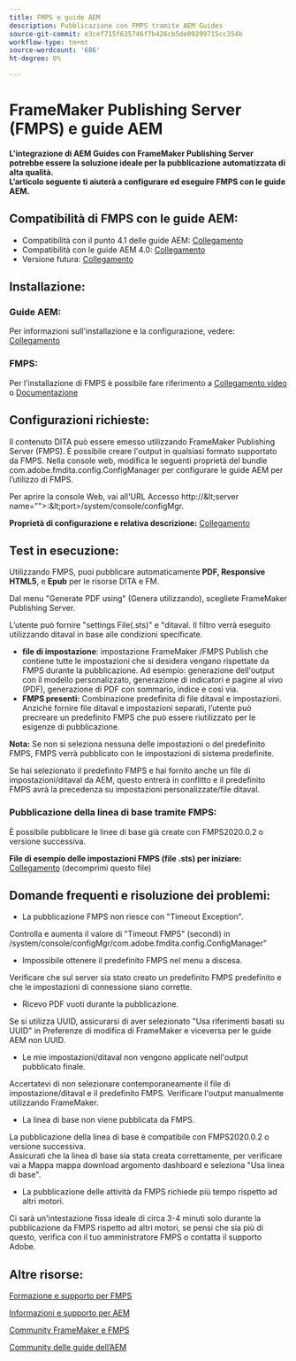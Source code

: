 ```yaml
---
title: FMPS e guide AEM
description: Pubblicazione con FMPS tramite AEM Guides
source-git-commit: e3cef715f635746f7b426cb5de09299715cc354b
workflow-type: tm+mt
source-wordcount: '686'
ht-degree: 0%

---
```



# FrameMaker Publishing Server (FMPS) e guide AEM

**L&#39;integrazione di AEM Guides con FrameMaker Publishing Server potrebbe essere la soluzione ideale per la pubblicazione automatizzata di alta qualità.\
L’articolo seguente ti aiuterà a configurare ed eseguire FMPS con le guide AEM.**

## Compatibilità di FMPS con le guide AEM:

- Compatibilità con il punto 4.1 delle guide AEM: [Collegamento](https://experienceleague.adobe.com/docs/experience-manager-guides-learn/tutorials/release-info/release-notes/on-prem-release-notes/release-notes-4.1.html?lang=en/#compatibility-matrix)
- Compatibilità con le guide AEM 4.0: [Collegamento](https://helpx.adobe.com/xml-documentation-for-experience-manager/release-note/release-notes-xml-documentation-solution-4-0.html/#Compatibility%20matrix)
- Versione futura: [Collegamento](https://experienceleague.adobe.com/docs/experience-manager-guides-learn/tutorials/release-info/latest-release-info.html?lang=en)

## Installazione:

### Guide AEM:

Per informazioni sull&#39;installazione e la configurazione, vedere: [Collegamento](https://helpx.adobe.com/content/dam/help/en/xml-documentation-solution/4-1-2/Adobe-Experience-Manager-Guides_Installation-Configuration-Guide_EN.pdf)

### FMPS:

Per l&#39;installazione di FMPS è possibile fare riferimento a [Collegamento video](https://www.youtube.com/watch?v=2deelyM5VA8&amp;t) o [Documentazione](https://help.adobe.com/en_US/framemaker/server/index.html#t=fmps-user-guide%2Finstall_config_fmps.html%23install_config_fmps&amp;rhtocid=_2)

## Configurazioni richieste:

Il contenuto DITA può essere emesso utilizzando FrameMaker Publishing Server (FMPS). È possibile creare l&#39;output in qualsiasi formato supportato da FMPS. Nella console web, modifica le seguenti proprietà del bundle com.adobe.fmdita.config.ConfigManager per configurare le guide AEM per l’utilizzo di FMPS.

Per aprire la console Web, vai all&#39;URL Accesso http://\&lt;server name=&quot;&quot;>:\&lt;port>/system/console/configMgr.

**Proprietà di configurazione e relativa descrizione:** [Collegamento](https://helpx.adobe.com/content/dam/help/en/xml-documentation-solution/4-1-2/Adobe-Experience-Manager-Guides_Installation-Configuration-Guide_EN.pdf#page=89)

## Test in esecuzione:

Utilizzando FMPS, puoi pubblicare automaticamente **PDF, Responsive HTML5**, e **Epub** per le risorse DITA e FM.

Dal menu &quot;Generate PDF using&quot; (Genera utilizzando), scegliete FrameMaker Publishing Server.

L’utente può fornire &quot;settings File(.sts)&quot; e &quot;ditaval. Il filtro verrà eseguito utilizzando ditaval in base alle condizioni specificate.

- **file di impostazione**: impostazione FrameMaker /FMPS Publish che contiene tutte le impostazioni che si desidera vengano rispettate da FMPS durante la pubblicazione. Ad esempio: generazione dell&#39;output con il modello personalizzato, generazione di indicatori e pagine al vivo (PDF), generazione di PDF con sommario, indice e così via.
- **FMPS presenti:** Combinazione predefinita di file ditaval e impostazioni. Anziché fornire file ditaval e impostazioni separati, l’utente può precreare un predefinito FMPS che può essere riutilizzato per le esigenze di pubblicazione.

**Nota:** Se non si seleziona nessuna delle impostazioni o del predefinito FMPS, FMPS verrà pubblicato con le impostazioni di sistema predefinite.

Se hai selezionato il predefinito FMPS e hai fornito anche un file di impostazioni/ditaval da AEM, questo entrerà in conflitto e il predefinito FMPS avrà la precedenza su impostazioni personalizzate/file ditaval.

### Pubblicazione della linea di base tramite FMPS:

È possibile pubblicare le linee di base già create con FMPS2020.0.2 o versione successiva.

**File di esempio delle impostazioni FMPS (file .sts) per iniziare:** [Collegamento](https://acrobat.adobe.com/link/track?uri=urn:aaid:scds:US:ef750752-7a7e-4e51-923e-6b7d9861ed54) (decomprimi questo file)

## Domande frequenti e risoluzione dei problemi:

- La pubblicazione FMPS non riesce con &quot;Timeout Exception&quot;.

Controlla e aumenta il valore di &quot;Timeout FMPS&quot; (secondi) in /system/console/configMgr/com.adobe.fmdita.config.ConfigManager&quot;

- Impossibile ottenere il predefinito FMPS nel menu a discesa.

Verificare che sul server sia stato creato un predefinito FMPS predefinito e che le impostazioni di connessione siano corrette.

- Ricevo PDF vuoti durante la pubblicazione.

Se si utilizza UUID, assicurarsi di aver selezionato &quot;Usa riferimenti basati su UUID&quot; in Preferenze di modifica di FrameMaker e viceversa per le guide AEM non UUID.

- Le mie impostazioni/ditaval non vengono applicate nell&#39;output pubblicato finale.

Accertatevi di non selezionare contemporaneamente il file di impostazione/ditaval e il predefinito FMPS. Verificare l&#39;output manualmente utilizzando FrameMaker.

- La linea di base non viene pubblicata da FMPS.

La pubblicazione della linea di base è compatibile con FMPS2020.0.2 o versione successiva.\
Assicurati che la linea di base sia stata creata correttamente, per verificare vai a Mappa mappa download argomento dashboard e seleziona &quot;Usa linea di base&quot;.

- La pubblicazione delle attività da FMPS richiede più tempo rispetto ad altri motori.

Ci sarà un&#39;intestazione fissa ideale di circa 3-4 minuti solo durante la pubblicazione da FMPS rispetto ad altri motori, se pensi che sia più di questo, verifica con il tuo amministratore FMPS o contatta il supporto Adobe.

## Altre risorse:

[Formazione e supporto per FMPS](https://helpx.adobe.com/support/framemaker-publishing-server.html)

[Informazioni e supporto per AEM](https://helpx.adobe.com/in/support/xml-documentation-for-experience-manager.html)

[Community FrameMaker e FMPS](https://community.adobe.com/t5/framemaker/ct-p/ct-framemaker?page=1&amp;sort=latest_replies&amp;lang=all&amp;tabid=all)

[Community delle guide dell’AEM](https://experienceleaguecommunities.adobe.com/t5/experience-manager-guides/ct-p/aem-xml-documentation)
